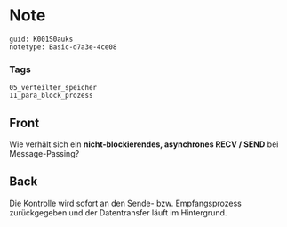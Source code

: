 # Note
```
guid: K001S0auks
notetype: Basic-d7a3e-4ce08
```

### Tags
```
05_verteilter_speicher
11_para_block_prozess
```

## Front
Wie verhält sich ein <b>nicht-blockierendes, asynchrones RECV /
SEND</b> bei Message-Passing?

## Back
Die Kontrolle wird sofort an den Sende- bzw. Empfangsprozess zurückgegeben und der Datentransfer läuft im Hintergrund.
